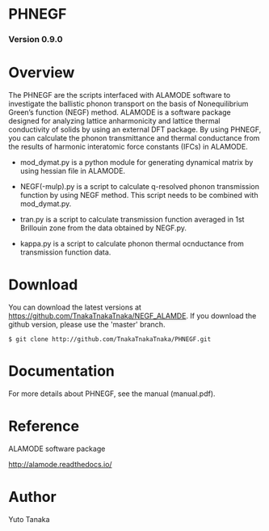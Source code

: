 PHNEGF
====

### Version 0.9.0

# Overview
The PHNEGF are the scripts interfaced with ALAMODE software to investigate the ballistic phonon transport on the basis of Nonequilibrium Green’s function (NEGF) method. ALAMODE is a software package designed for analyzing lattice anharmonicity and lattice thermal conductivity of solids by using an external DFT package. By using PHNEGF, you can calculate the phonon transmittance and thermal conductance from the results of harmonic interatomic force constants (IFCs) in ALAMODE.


* mod_dymat.py is a python module for generating dynamical matrix by using hessian file in ALAMODE. 

* NEGF(-mulp).py is a script to calculate q-resolved phonon transmission function by using NEGF method. This script needs to be combined with mod_dymat.py.

* tran.py is a script to calculate transmission function averaged in 1st Brillouin zone from the data obtained by NEGF.py.

* kappa.py is a script to calculate phonon thermal ocnductance from transmission function data.

# Download
You can download the latest versions at https://github.com/TnakaTnakaTnaka/NEGF_ALAMDE. If you download the github version, please use the 'master' branch.

```
$ git clone http://github.com/TnakaTnakaTnaka/PHNEGF.git
```

# Documentation
For more details about PHNEGF, see the manual (manual.pdf).

# Reference
ALAMODE software package

http://alamode.readthedocs.io/

# Author
Yuto Tanaka 
